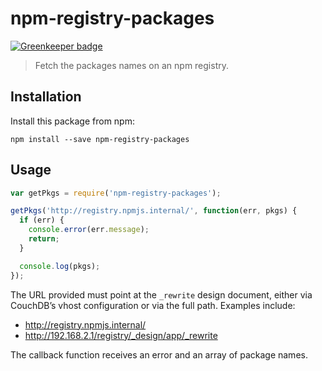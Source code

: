 # npm-registry-packages

[![Greenkeeper badge](https://badges.greenkeeper.io/terinjokes/npm-registry-packages.svg)](https://greenkeeper.io/)

> Fetch the packages names on an npm registry.

## Installation

Install this package from npm:

`npm install --save npm-registry-packages`

## Usage

```javascript
var getPkgs = require('npm-registry-packages');

getPkgs('http://registry.npmjs.internal/', function(err, pkgs) {
  if (err) {
    console.error(err.message);
    return;
  }

  console.log(pkgs);
});
```

The URL provided must point at the `_rewrite` design document, either via CouchDB’s vhost configuration or via the full path.
Examples include:

* http://registry.npmjs.internal/
* http://192.168.2.1/registry/_design/app/_rewrite

The callback function receives an error and an array of package names.
